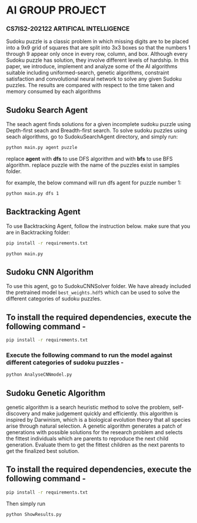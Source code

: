 # AI GROUP PROJECT
### CS7IS2-202122 ARTIFICAL INTELLIGENCE

Sudoku puzzle is a classic problem in which missing digits
are to be placed into a 9x9 grid of squares that are split into 3x3 boxes so
that the numbers 1 through 9 appear only once in every row, column, and
box. Although every Sudoku puzzle has solution, they involve different
levels of hardship. In this paper, we introduce, implement and analyze
some of the AI algorithms suitable including uniformed-search, genetic
algorithms, constraint satisfaction and convolutional neural network to
solve any given Sudoku puzzles. The results are compared with respect
to the time taken and memory consumed by each algorithms

## Sudoku Search Agent

The seach agent finds solutions for a given incomplete sudoku puzzle using Depth-first seach and Breadth-first search.
To solve sudoku puzzles using seach algorithms, go to SudokuSearchAgent directory, and simply run:

```bash
python main.py agent puzzle
```

replace **agent** with **dfs** to use DFS algorithm and with **bfs** to use BFS algorithm.
replace puzzle with the name of the puzzles exist in samples folder.

for example, the below command will run dfs agent for puzzle number 1:

```bash
python main.py dfs 1
```

## Backtracking Agent

To use Backtracking Agent, follow the instruction below. make sure that you are in Backtracking folder: 

```bash
pip install -r requirements.txt
```

```bash
python main.py
```
## Sudoku CNN Algorithm

To use this agent, go to SudokuCNNSolver folder. We have already included the pretrained model `best_weights.hdf5` which can be used to
solve the different categories of sudoku puzzles. 

## To install the required dependencies, execute the following command - 

```bash
pip install -r requirements.txt
```

### Execute the following command to run the model against different categories of sudoku puzzles - 

```bash
python AnalyseCNNmodel.py
```

## Sudoku Genetic Algorithm

genetic algorithm is a search heuristic method to solve the problem, self-discovery and make judgement quickly and efficiently. this algorithm is inspired by Darwinism, which is a biological evolution theory that all species arise through natural selection. A genetic algorithm generates a patch of generations with possible solutions for the research problem and selects the fittest individuals which are parents to reproduce the next child generation. Evaluate them to get the fittest children as the next parents to get the finalized best solution.

## To install the required dependencies, execute the following command - 

```bash
pip install -r requirements.txt
```

Then simply run

```bash
python ShowResults.py
```
